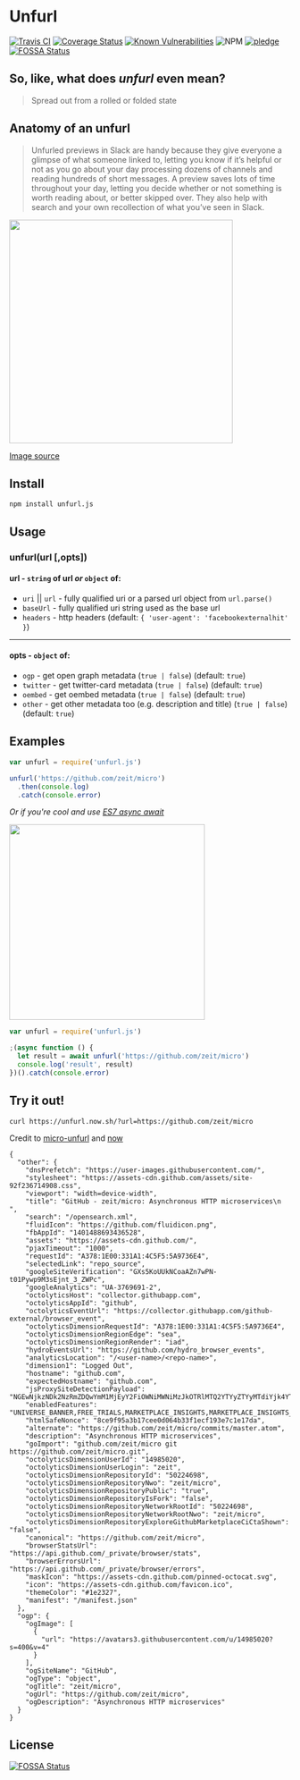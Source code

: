 # Unfurl

[![Travis CI](https://img.shields.io/travis/jacktuck/unfurl.svg?style=flat-square)](https://travis-ci.org/jacktuck/unfurl)
[![Coverage Status](https://img.shields.io/coveralls/jacktuck/unfurl.svg?style=flat-square)](https://coveralls.io/github/jacktuck/unfurl?branch=master)
[![Known Vulnerabilities](https://snyk.io/test/github/jacktuck/unfurl/badge.svg?style=flat-square)](https://snyk.io/test/github/jacktuck/unfurl)
![NPM](https://img.shields.io/npm/v/unfurl.js.svg?style=flat-square)
[![pledge](https://img.shields.io/badge/community-pledge-ff69b4.svg?style=flat-square)](https://github.com/jacktuck/unfurl/blob/master/code-of-conduct.md)
[![FOSSA Status](https://app.fossa.io/api/projects/git%2Bgithub.com%2Fjacktuck%2Funfurl.svg?type=shield)](https://app.fossa.io/projects/git%2Bgithub.com%2Fjacktuck%2Funfurl?ref=badge_shield)

## So, like, what does _unfurl_ even mean?
>Spread out from a rolled or folded state

## Anatomy of an unfurl
>Unfurled previews in Slack are handy because they give everyone a glimpse of what someone linked to, letting you know if it’s helpful or not as you go about your day processing dozens of channels and reading hundreds of short messages. A preview saves lots of time throughout your day, letting you decide whether or not something is worth reading about, or better skipped over. They also help with search and your own recollection of what you’ve seen in Slack.

<img width="400" src="https://cdn-images-1.medium.com/max/1600/1*QOMaDLcO8rExD0ctBV3BWg.png">

[Image source](https://medium.com/slack-developer-blog/everything-you-ever-wanted-to-know-about-unfurling-but-were-afraid-to-ask-or-how-to-make-your-e64b4bb9254)

## Install
`npm install unfurl.js`

## Usage

### unfurl(url [,opts])

#### url - `string` of url _or_ `object` of:
- `uri` || `url` - fully qualified uri or a parsed url object from `url.parse()`
- `baseUrl` - fully qualified uri string used as the base url
- `headers` - http headers (default: `{ 'user-agent': 'facebookexternalhit' }`)

---

#### opts - `object` of:
* `ogp` - get open graph metadata (`true | false`) (default: `true`)
* `twitter` - get twitter-card metadata (`true | false`)  (default: `true`)
* `oembed` - get oembed metadata (`true | false`) (default: `true`)
* `other` - get other metadata too (e.g. description and title) (`true | false`) (default: `true`)

## Examples
```js
var unfurl = require('unfurl.js')

unfurl('https://github.com/zeit/micro')
  .then(console.log)
  .catch(console.error)
```

_Or if you're cool and use [ES7 async await](https://jakearchibald.com/2014/es7-async-functions/)_

<img src="https://media.giphy.com/media/MqxZxTlvcY5BS/giphy.gif" width="350">

```js
var unfurl = require('unfurl.js')

;(async function () {
  let result = await unfurl('https://github.com/zeit/micro')
  console.log('result', result)
})().catch(console.error)
```

## Try it out!

```
curl https://unfurl.now.sh/?url=https://github.com/zeit/micro
```

Credit to [micro-unfurl](https://github.com/beeman/micro-unfurl) and [now](https://zeit.co/now)

```
{
  "other": {
    "dnsPrefetch": "https://user-images.githubusercontent.com/",
    "stylesheet": "https://assets-cdn.github.com/assets/site-92f236714908.css",
    "viewport": "width=device-width",
    "title": "GitHub - zeit/micro: Asynchronous HTTP microservices\n  ",
    "search": "/opensearch.xml",
    "fluidIcon": "https://github.com/fluidicon.png",
    "fbAppId": "1401488693436528",
    "assets": "https://assets-cdn.github.com/",
    "pjaxTimeout": "1000",
    "requestId": "A378:1E00:331A1:4C5F5:5A9736E4",
    "selectedLink": "repo_source",
    "googleSiteVerification": "GXs5KoUUkNCoaAZn7wPN-t01Pywp9M3sEjnt_3_ZWPc",
    "googleAnalytics": "UA-3769691-2",
    "octolyticsHost": "collector.githubapp.com",
    "octolyticsAppId": "github",
    "octolyticsEventUrl": "https://collector.githubapp.com/github-external/browser_event",
    "octolyticsDimensionRequestId": "A378:1E00:331A1:4C5F5:5A9736E4",
    "octolyticsDimensionRegionEdge": "sea",
    "octolyticsDimensionRegionRender": "iad",
    "hydroEventsUrl": "https://github.com/hydro_browser_events",
    "analyticsLocation": "/<user-name>/<repo-name>",
    "dimension1": "Logged Out",
    "hostname": "github.com",
    "expectedHostname": "github.com",
    "jsProxySiteDetectionPayload": "NGEwNjkzNDk2NzRmZDQwYmM1MjEyY2FiOWNiMWNiMzJkOTRlMTQ2YTYyZTYyMTdiYjk4YTZjZWM4NmI1OTI4Nnx7InJlbW90ZV9hZGRyZXNzIjoiMTMuNTcuMTkzLjMyIiwicmVxdWVzdF9pZCI6IkEzNzg6MUUwMDozMzFBMTo0QzVGNTo1QTk3MzZFNCIsInRpbWVzdGFtcCI6MTUxOTg1OTQyOSwiaG9zdCI6ImdpdGh1Yi5jb20ifQ==",
    "enabledFeatures": "UNIVERSE_BANNER,FREE_TRIALS,MARKETPLACE_INSIGHTS,MARKETPLACE_INSIGHTS_CONVERSION_PERCENTAGES",
    "htmlSafeNonce": "8ce9f95a3b17cee0d064b33f1ecf193e7c1e17da",
    "alternate": "https://github.com/zeit/micro/commits/master.atom",
    "description": "Asynchronous HTTP microservices",
    "goImport": "github.com/zeit/micro git https://github.com/zeit/micro.git",
    "octolyticsDimensionUserId": "14985020",
    "octolyticsDimensionUserLogin": "zeit",
    "octolyticsDimensionRepositoryId": "50224698",
    "octolyticsDimensionRepositoryNwo": "zeit/micro",
    "octolyticsDimensionRepositoryPublic": "true",
    "octolyticsDimensionRepositoryIsFork": "false",
    "octolyticsDimensionRepositoryNetworkRootId": "50224698",
    "octolyticsDimensionRepositoryNetworkRootNwo": "zeit/micro",
    "octolyticsDimensionRepositoryExploreGithubMarketplaceCiCtaShown": "false",
    "canonical": "https://github.com/zeit/micro",
    "browserStatsUrl": "https://api.github.com/_private/browser/stats",
    "browserErrorsUrl": "https://api.github.com/_private/browser/errors",
    "maskIcon": "https://assets-cdn.github.com/pinned-octocat.svg",
    "icon": "https://assets-cdn.github.com/favicon.ico",
    "themeColor": "#1e2327",
    "manifest": "/manifest.json"
  },
  "ogp": {
    "ogImage": [
      {
        "url": "https://avatars3.githubusercontent.com/u/14985020?s=400&v=4"
      }
    ],
    "ogSiteName": "GitHub",
    "ogType": "object",
    "ogTitle": "zeit/micro",
    "ogUrl": "https://github.com/zeit/micro",
    "ogDescription": "Asynchronous HTTP microservices"
  }
}
```


## License
[![FOSSA Status](https://app.fossa.io/api/projects/git%2Bgithub.com%2Fjacktuck%2Funfurl.svg?type=large)](https://app.fossa.io/projects/git%2Bgithub.com%2Fjacktuck%2Funfurl?ref=badge_large)
